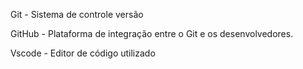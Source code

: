 Git - Sistema de controle versão

GitHub - Plataforma de integração entre o Git e os desenvolvedores.

Vscode - Editor de código utilizado
